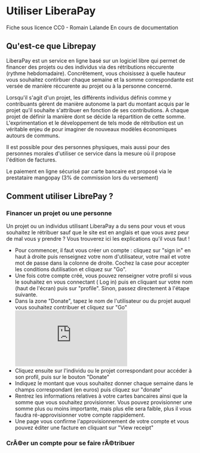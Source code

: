 # Utiliser LiberaPay

Fiche sous licence CC0 - Romain Lalande
En cours de documentation

## Qu'est-ce que Librepay
LiberaPay est un service en ligne basé sur un logiciel libre qui permet de financer des projets ou des individus via des rétributions réccurente (rythme hebdomadaire). Concrêtement, vous choisissez à quelle hauteur vous souhaitez contirbuer chaque semaine et la somme correspondante est versée de manière réccurente au projet ou à la personne concerné.

Lorsqu'il s'agit d'un projet, les différents individus définis comme y contribuants gèrent de manière autonome la part du montant acquis par le projet qu'il souhaite s'attribuer en fonction de ses contributions. A chaque projet de définir la manière dont se décide la répartition de cette somme. L'exprimentation et le développement de tels mode de rétribution est un véritable enjeu de pour imaginer de nouveaux modèles économiques autours de communs.

Il est possible pour des personnes physiques, mais aussi pour des personnes morales d'utiliser ce service dans la mesure où il propose l'édition de factures. 

Le paiement en ligne sécurisé par carte bancaire est proposé via le prestataire  mangopay (3% de commission lors du versement)

## Comment utiliser LibrePay ?
### Financer un projet ou une personne

Un projet ou un individus utilisant LiberaPay a du sens pour vous et vous souhaitez le rétribuer sauf que le site est en anglais et que vous avez peur de mal vous y prendre ? Vous trouverez ici les explications qu'il vous faut ! 
 - Pour commencer, il faut vous créer un compte : cliquez sur "sign in" en haut à droite puis renseignez votre nom d'utilisateur, votre mail et votre mot de passe dans la colonne de droite. Cochez la case pour accepter les conditions dutilisation et cliquez sur "Go".
 - Une fois cotre compte créé, vous pouvez renseigner votre profil si vous le souhaitez en vous connectant ( Log in) puis en cliquant sur votre nom (haut de l'écran) puis sur "profile". Sinon, passez directement à l'étape suivante.
 - Dans la zone "Donate", tapez le nom de l'utilisateur ou du projet auquel vous souhaitez contribuer et cliquez sur "Go"
![](https://cloud.comptoir.net/index.php/apps/gallery/ajax/image.php?file=romainlalande%40osons.cc%2FDossier%20pas%20toucher%20pour%20liens%2Fvrac%2Fdonate.png)
 - Cliquez ensuite sur l'individu ou le projet correspondant pour accéder à son profil, puis sur le bouton "Donate"
 - Indiquez le montant que vous souhaitez donner chaque semaine dans le champs correspondant (en euros) puis cliquez sur "donate"
 - Rentrez les informations relatives à votre cartes bancaires ainsi que la somme que vous souhaitez provisionner. Vous pouvez provisionner une somme plus ou moins importante, mais plus elle sera faible, plus il vous faudra ré-approvisionner votre compte rappidement. 
 - Une page vous confirme l'approvisionnement de votre compte et vous pouvez éditer une facture en cliquant sur "View receipt"
[](https://cloud.comptoir.net/index.php/apps/gallery/ajax/image.php?file=romainlalande%40osons.cc%2FDossier%20pas%20toucher%20pour%20liens%2Fvrac%2Fpaiement.png)
[](https://cloud.comptoir.net/index.php/apps/gallery/ajax/image.php?file=romainlalande%40osons.cc%2FDossier%20pas%20toucher%20pour%20liens%2Fvrac%2Freceipt.png)

### CrÃ©er un compte pour se faire rÃ©tribuer
